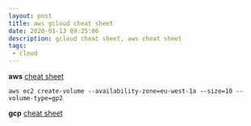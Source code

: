 ```yaml
---
layout: post
title: aws gcloud cheat sheet
date: 2020-01-13 09:25:06
description: gcloud cheat sheet, aws cheat sheet 
tags: 
 - cloud
---
```


**aws**
[cheat sheet](https://github.com/mdminhazulhaque/aws-cli-cheatsheet)
```
aws ec2 create-volume --availability-zone=eu-west-1a --size=10 --volume-type=gp2
```

**gcp**
[cheat sheet](https://gist.github.com/pydevops/cffbd3c694d599c6ca18342d3625af97)
